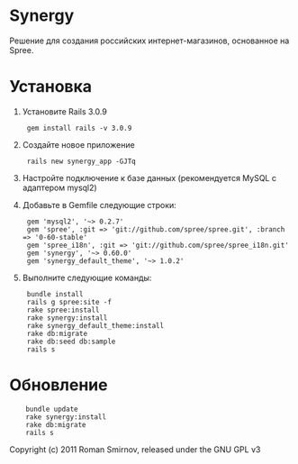 Synergy
=======

Решение для создания российских интернет-магазинов, основанное на Spree.


Установка
=========

1. Установите Rails 3.0.9
    
        gem install rails -v 3.0.9
    
1. Создайте новое приложение
    
        rails new synergy_app -GJTq
    
1. Настройте подключение к базе данных (рекомендуется MySQL с адаптером mysql2)
1. Добавьте в Gemfile следующие строки:
    
        gem 'mysql2', '~> 0.2.7'
        gem 'spree', :git => 'git://github.com/spree/spree.git', :branch => '0-60-stable'
        gem 'spree_i18n', :git => 'git://github.com/spree/spree_i18n.git'
        gem 'synergy', '~> 0.60.0'
        gem 'synergy_default_theme', '~> 1.0.2'
    
1. Выполните следующие команды:
    
        bundle install
        rails g spree:site -f
        rake spree:install
        rake synergy:install
        rake synergy_default_theme:install
        rake db:migrate
        rake db:seed db:sample
        rails s


Обновление
==========

        bundle update
        rake synergy:install
        rake db:migrate
        rails s
    

Copyright (c) 2011 Roman Smirnov, released under the GNU GPL v3
